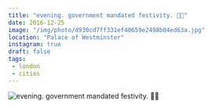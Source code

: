 ```yaml
---
title: "evening. government mandated festivity. 🎄🌟"
date: 2016-12-25
image: "/img/photo/d930cd7ff331ef40659e2498b04ed63a.jpg"
location: "Palace of Westminster"
instagram: true
draft: false
tags:
 - london
 - cities
---
```


![evening. government mandated festivity. 🎄🌟](/img/photo/d930cd7ff331ef40659e2498b04ed63a.jpg)
